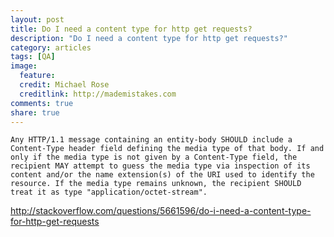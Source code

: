 ```yaml
---
layout: post
title: Do I need a content type for http get requests?
description: "Do I need a content type for http get requests?"
category: articles
tags: [QA]
image:
  feature:
  credit: Michael Rose
  creditlink: http://mademistakes.com
comments: true
share: true
---
```


    Any HTTP/1.1 message containing an entity-body SHOULD include a Content-Type header field defining the media type of that body. If and only if the media type is not given by a Content-Type field, the recipient MAY attempt to guess the media type via inspection of its content and/or the name extension(s) of the URI used to identify the resource. If the media type remains unknown, the recipient SHOULD treat it as type "application/octet-stream".

http://stackoverflow.com/questions/5661596/do-i-need-a-content-type-for-http-get-requests
